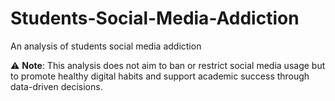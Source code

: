 # Students-Social-Media-Addiction
An analysis of students social media addiction


⚠️ **Note**: This analysis does not aim to ban or restrict social media usage but to promote healthy digital habits and support academic success through data-driven decisions.
